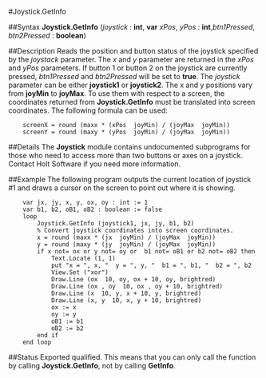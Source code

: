 
#Joystick.GetInfo

##Syntax
**Joystick.GetInfo** (_joystick_ : **int**, **var** _xPos_, _yPos_ : **int**,_btn1Pressed_, _btn2Pressed_ : **boolean**)



##Description
Reads the position and button status of the joystick specified by the _joystack_ parameter. The _x_ and _y_ parameter are returned in the _xPos_ and _yPos_ parameters. If button 1 or button 2 on the joystick are currently pressed, _btn1Pressed_ and _btn2Pressed_ will be set to **true**. The _joystick_ parameter can be either **joystick1** or **joystick2**.
The x and y positions vary from **joyMin** to **joyMax**. To use them with respect to a screen, the coordinates returned from **Joystick.GetInfo** must be translated into screen coordinates. The following formula can be used:


        screenX = round (maxx * (xPos  joyMin) / (joyMax  joyMin))
        screenY = round (maxy * (yPos  joyMin) / (joyMax  joyMin))
##Details
The **Joystick** module contains undocumented subprograms for those who need to access more than two buttons or axes on a joystick. Contact Holt Software if you need more information.



##Example
The following program outputs the current location of joystick #1 and draws a cursor on the screen to point out where it is showing.


        var jx, jy, x, y, ox, oy : int := 1
        var b1, b2, oB1, oB2 : boolean := false
        loop
            Joystick.GetInfo (joystick1, jx, jy, b1, b2)
            % Convert joystick coordinates into screen coordinates.
            x = round (maxx * (jx  joyMin) / (joyMax  joyMin))
            y = round (maxy * (jy  joyMin) / (joyMax  joyMin))
            if x not= ox or y not= oy or  b1 not= oB1 or b2 not= oB2 then
                Text.Locate (1, 1)
                put "x = ", x, "  y = ", y, "  b1 = ", b1, "  b2 = ", b2
                View.Set ("xor")
                Draw.Line (ox  10, oy, ox + 10, oy, brightred)
                Draw.Line (ox , oy  10, ox , oy + 10, brightred)
                Draw.Line (x  10, y, x + 10, y, brightred)
                Draw.Line (x, y  10, x, y + 10, brightred)
                ox := x
                oy := y
                oB1 := b1
                oB2 := b2
            end if
        end loop
##Status
Exported qualified.
This means that you can only call the function by calling **Joystick.GetInfo**, not by calling **GetInfo**.


